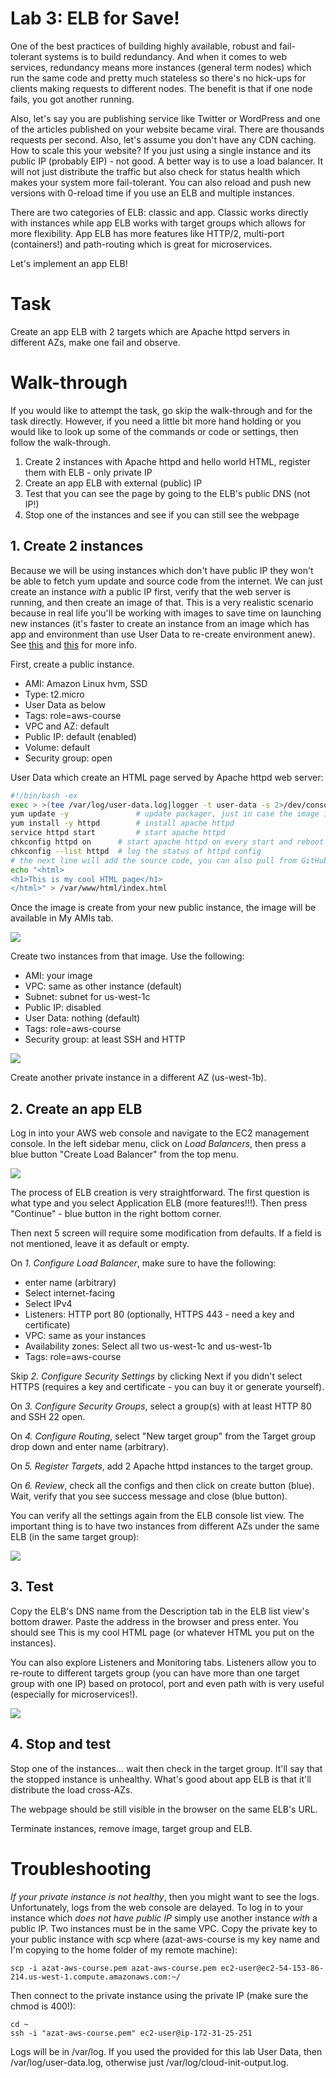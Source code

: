 # Lab 3: ELB for Save!

One of the best practices of building highly available, robust and fail-tolerant systems is to build redundancy. And when it comes to web services, redundancy means more instances (general term nodes) which run the same code and pretty much stateless so there's no hick-ups for clients making requests to different nodes. The benefit is that if one node fails, you got another running.

Also, let's say you are publishing service like Twitter or WordPress and one of the articles published on your website became viral. There are thousands requests per second. Also, let's assume you don't have any CDN caching. How to scale this your website? If you just using a single instance and its public IP (probably EIP) - not good. A better way is to use a load balancer. It will not just distribute the traffic but also check for status health which makes your system more fail-tolerant. You can also reload and push new versions with 0-reload time if you use an ELB and multiple instances.

There are two categories of ELB: classic and app. Classic works directly with instances while app ELB works with target groups which allows for more flexibility. App ELB has more features like HTTP/2, multi-port (containers!) and path-routing which is great for microservices.

Let's implement an app ELB!

# Task

Create an app ELB with 2 targets which are Apache httpd servers in different AZs, make one fail and observe.


# Walk-through

If you would like to attempt the task, go skip the walk-through and for the task directly. However, if you need a little bit more hand holding or you would like to look up some of the commands or code or settings, then follow the walk-through.

1. Create 2 instances with Apache httpd and hello world HTML, register them with ELB - only private IP
1. Create an app ELB with external (public) IP
1. Test that you can see the page by going to the ELB's public DNS (not IP!)
1. Stop one of the instances and see if you can still see the webpage

## 1. Create 2 instances

Because we will be using instances which don't have public IP they won't be able to fetch yum update and source code from the internet. We can just create an instance *with* a public IP first, verify that the web server is running, and then create an image of that. This is a very realistic scenario because in real life you'll be working with images to save time on launching new instances (it's faster to create an instance from an image which has app and environment than use User Data to re-create environment anew). See [this](http://serverfault.com/questions/600987/allowing-a-private-subnet-ec2-access-to-the-internet-amazon-aws) and [this](http://serverfault.com/questions/628559/ec2-instances-in-vpc-and-access-to-the-internet) for more info.

First, create a public instance.

* AMI: Amazon Linux hvm, SSD
* Type: t2.micro
* User Data as below
* Tags: role=aws-course
* VPC and AZ: default
* Public IP: default (enabled)
* Volume: default
* Security group: open

User Data which create an HTML page served by Apache httpd web server:

```sh
#!/bin/bash -ex
exec > >(tee /var/log/user-data.log|logger -t user-data -s 2>/dev/console) 2>&1  # get just user data logs
yum update -y				# update packager, just in case the image is outdate
yum install -y httpd 		# install apache httpd
service httpd start 		# start apache httpd
chkconfig httpd on  	# start apache httpd on every start and reboot
chkconfig --list httpd	# log the status of httpd config
# the next line will add the source code, you can also pull from GitHub, or S3
echo "<html>
<h1>This is my cool HTML page</h1>
</html>" > /var/www/html/index.html
```

Once the image is create from your new public instance, the image will be available in My AMIs tab.

![](../images/elb-my-image.png)

Create two instances from that image. Use the following:

* AMI: your image
* VPC: same as other instance (default)
* Subnet: subnet for us-west-1c
* Public IP: disabled
* User Data: nothing (default)
* Tags: role=aws-course
* Security group: at least SSH and HTTP

![](../images/elb-instance-1.png)

Create another private instance in a different AZ (us-west-1b).


## 2. Create an app ELB

Log in into your AWS web console and navigate to the EC2 management console. In the left sidebar menu, click on *Load Balancers*, then press a blue button "Create Load Balancer" from the top menu.

![](../images/ec2-elb.png)

The process of ELB creation is very straightforward. The first question is what type and you select Application ELB (more features!!!). Then press "Continue" - blue button in the right bottom corner.

Then next 5 screen will require some modification from defaults. If a field is not mentioned, leave it as default or empty.

On *1. Configure Load Balancer*, make sure to have the following:

* enter name (arbitrary)
* Select internet-facing
* Select IPv4
* Listeners: HTTP port 80 (optionally, HTTPS 443 - need a key and certificate)
* VPC: same as your instances
* Availability zones: Select all two us-west-1c and us-west-1b
* Tags: role=aws-course


Skip *2. Configure Security Settings* by clicking Next if you didn't select HTTPS (requires a key and certificate - you can buy it or generate yourself).

On *3. Configure Security Groups*, select a group(s) with at least HTTP 80 and SSH 22 open.

On *4. Configure Routing*,  select "New target group" from the Target group drop down and enter name (arbitrary).

On *5. Register Targets*, add 2 Apache httpd instances to the target group.

On *6. Review*, check all the configs and then click on create button (blue). Wait, verify that you see success message and close (blue button).

You can verify all the settings again from the ELB console list view. The important thing is to have two instances from different AZs under the same ELB (in the same target group):

![](../images/target-gp.png)

## 3. Test

Copy the ELB's DNS name from the Description tab in the ELB list view's bottom drawer. Paste the address in the browser and press enter. You should see This is my cool HTML page (or whatever HTML you put on the instances).

You can also explore Listeners and Monitoring tabs. Listeners allow you to re-route to different targets group (you can have more than one target group with one IP) based on protocol, port and even path with is very useful (especially for microservices!).

![](../images/elb-listener.png)

## 4. Stop and test

Stop one of the instances... wait then check in the target group. It'll say that the stopped instance is unhealthy. What's good about app ELB is that it'll distribute the load cross-AZs.

The webpage should be still visible in the browser on the same ELB's URL.

Terminate instances, remove image, target group and ELB.


# Troubleshooting

*If your private instance is not healthy*, then you might want to see the logs. Unfortunately, logs from the web console are delayed. To log in to your instance which *does not have public IP* simply use another instance *with* a public IP. Two instances must be in the same VPC. Copy the private key to your public instance with scp where (azat-aws-course is my key name and I'm copying to the home folder of my remote machine):

```
scp -i azat-aws-course.pem azat-aws-course.pem ec2-user@ec2-54-153-86-214.us-west-1.compute.amazonaws.com:~/
```


Then connect to the private instance using the private IP (make sure the chmod is 400!):

```
cd ~
ssh -i "azat-aws-course.pem" ec2-user@ip-172-31-25-251
```

Logs will be in /var/log. If you used the provided for this lab User Data, then /var/log/user-data.log, otherwise just /var/log/cloud-init-output.log.
